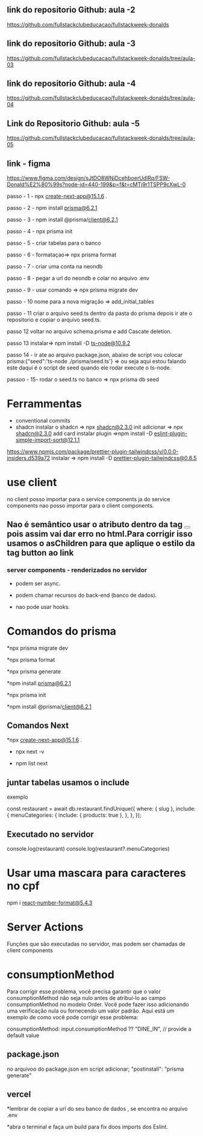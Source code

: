 ## link do repositorio Github: aula -2

<https://github.com/fullstackclubeducacao/fullstackweek-donalds>

## link do repositorio Github: aula -3

<https://github.com/fullstackclubeducacao/fullstackweek-donalds/tree/aula-03>

## link do repositorio Github: aula -4

<https://github.com/fullstackclubeducacao/fullstackweek-donalds/tree/aula-04>

## Link do Repositorio Github: aula -5

<https://github.com/fullstackclubeducacao/fullstackweek-donalds/tree/aula-05>

## link - figma

<https://www.figma.com/design/sJtDO8WNiDcehboerUdlRq/FSW-Donald%E2%80%99s?node-id=440-199&p=f&t=cMTj9r1TSPP9cXwL-0>

passo - 1 - npx create-next-app@15.1.6 .

passo - 2 - npm install prisma@6.2.1

passo - 3 - npm install @prisma/client@6.2.1

passo - 4 - npx prisma init

passo - 5 - criar tabelas para o banco

passo - 6 - formataçao=> npx prisma format

passo - 7 - criar uma conta na neondb

passo - 8 - pegar a url do neondb e colar no arquivo .env

passo - 9 - usar  comando =>  npx prisma migrate dev

passo - 10 nome para a nova migração => add_initial_tables

passo - 11 criar  o arquivo seed.ts dentro  da pasta do prisma depois ir ate o repositorio e copiar o arquivo  seed.ts.

passo 12 voltar  no arquivo schema.prisma e add Cascate deletion.

passo 13  instalar=> npm install -D ts-node@10.9.2

passo 14 - ir  ate  ao arquivo package.json, abaixo de script  vou colocar  prisma:{"seed":'ts-node ./prisma/seed.ts'}    => ou seja aqui estou falando este daqui é o script de seed quando ele rodar  execute o ts-node.

passoo - 15- rodar  o seed.ts no banco => npx  prisma db seed

# Ferrammentas

- conventional commits
- shadcn
 instalar o shadcn => npx shadcn@2.3.0 init
 adicionar => npx shadcn@2.3.0 add card
 instalar plugin =>npm install -D eslint-plugin-simple-import-sort@12.1.1

 <https://www.npmjs.com/package/prettier-plugin-tailwindcss/v/0.0.0-insiders.d539a72>
 instalar => npm install -D prettier-plugin-tailwindcss@0.6.5

# use client

 no client posso importar para o service components ja do service components nao posso importar para o client components.

## Nao é semântico usar o atributo <a></a> dentro da tag <button></button> pois assim vai dar erro no html.Para corrigir  isso usamos o asChildren para que aplique o estilo  da tag button ao link

### server components - renderizados no servidor

- podem ser async.

- podem chamar recursos do back-end  (banco de dados).

- nao pode usar hooks.

# Comandos do prisma

*npx prisma migrate dev

*npx prisma format

*npx prisma generate

*npm install prisma@6.2.1

*npx prisma init

*npm install @prisma/client@6.2.1

## Comandos Next

*npx create-next-app@15.1.6 .

- npx next -v

- npm list next

## juntar tabelas usamos o include

exemplo

const restaurant = await db.restaurant.findUnique({
    where: { slug },
    include: {
      menuCategories: {
        include: { products: true },
      },
    },
  });

## Executado no servidor

console.log(restaurant)
console.log(restaurant?.menuCategories)

# Usar uma mascara para  caracteres  no cpf

 npm i react-number-format@5.4.3

# Server Actions

Funções que são executadas no servidor, mas podem ser chamadas de  client components

# consumptionMethod

Para corrigir esse problema, você precisa garantir que o valor consumptionMethod não seja nulo antes de atribuí-lo ao campo consumptionMethod no modelo Order. Você pode fazer isso adicionando uma verificação nula ou fornecendo um valor padrão.
Aqui está um exemplo de como você pode corrigir esse problema:

consumptionMethod: input.consumptionMethod ?? "DINE_IN", // provide a default value

## package.json

no arquivoo do package.json em script adicionar;
 "postinstall": "prisma generate"

## vercel

 *lembrar de copiar a url do seu banco de  dados , se encontra no arquivo .env


*abra  o terminal  e faça um build para fix doos imports  dos Eslint.
